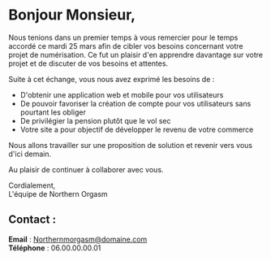 # Bonjour Monsieur,

Nous tenions dans un premier temps à vous remercier pour le temps accordé ce mardi 25 mars afin de cibler vos besoins concernant votre projet de numérisation. Ce fut un plaisir d'en apprendre davantage sur votre projet et de discuter de vos besoins et attentes.

Suite à cet échange, vous nous avez exprimé les besoins de :

- D'obtenir une application web et mobile pour vos utilisateurs 
- De pouvoir favoriser la création de compte pour vos utilisateurs sans pourtant les obliger  
- De privilégier la pension plutôt que le vol sec 
- Votre site a pour objectif de développer le revenu de votre commerce  

Nous allons travailler sur une proposition de solution et revenir vers vous d'ici demain.

Au plaisir de continuer à collaborer avec vous.

Cordialement,  
L'équipe de Northern Orgasm

## Contact :

**Email** : Northernmorgasm@domaine.com  
**Téléphone** : 06.00.00.00.01
